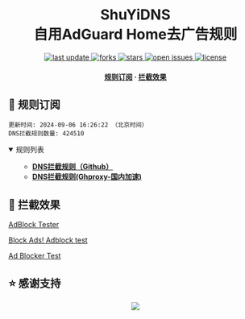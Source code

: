 <div align="center">
<h1 align="center">ShuYiDNS<br>自用AdGuard Home去广告规则</h1>
<p>
  <a href="https://github.com/zly8686/ShuYiDNS">
    <img src="https://img.shields.io/github/last-commit/zly8686/ShuYiDNSstyle=flat-square" alt="last update" />
  </a>
  <a href="zly8686/ShuYiDNS">
    <img src="https://img.shields.io/github/forks/zly8686/ShuYiDNS?style=flat-square" alt="forks" />
  </a>
  <a href="zly8686/ShuYiDNS">
    <img src="https://img.shields.io/github/stars/zly8686/ShuYiDNS?style=flat-square" alt="stars" />
  </a>
  <a href="zly8686/ShuYiDNS/issues/">
    <img src="https://img.shields.io/github/issues/zly8686/ShuYiDNS?style=flat-square" alt="open issues" />
  </a>
  <a href="zly8686/ShuYiDNS">
    <img src="https://img.shields.io/github/license/zly8686/ShuYiDNS?style=flat-square" alt="license" />
  </a>
</p>

<h4>
    <a href="#a">规则订阅</a>
  <span> · </span>
    <a href="#b">拦截效果</a>
  </h4>

</div>

<h2 id="a">🎯 规则订阅</h2>

```
更新时间: 2024-09-06 16:26:22 （北京时间） 
DNS拦截规则数量: 424510 
``` 
<details open>
<summary>规则列表</summary>
<ul>

- **[DNS拦截规则（Github）](https://raw.githubusercontent.com/zly8686/ShuYiDNS/master/dns.txt)**
- **[DNS拦截规则(Ghproxy-国内加速)](https://mirror.ghproxy.com/raw.githubusercontent.com/zly8686/ShuYiDNS/master/dns.txt)**

</ul>
</details>

<h2 id="b">🚫 拦截效果</h2>

[AdBlock Tester](https://adblock-tester.com)

[Block Ads! Adblock test](https://blockads.fivefilters.org/)

[Ad Blocker Test](https://d3ward.github.io/toolz/adblock.html)


## ⭐ 感谢支持
<p align='center'>
  <a href="https://github.com/zly8686/ShuYiDNS/stargazers">
    <img src="https://api.star-history.com/svg?repos=zly8686/ShuYiDNS&type=Date">
  </a>
</p>
